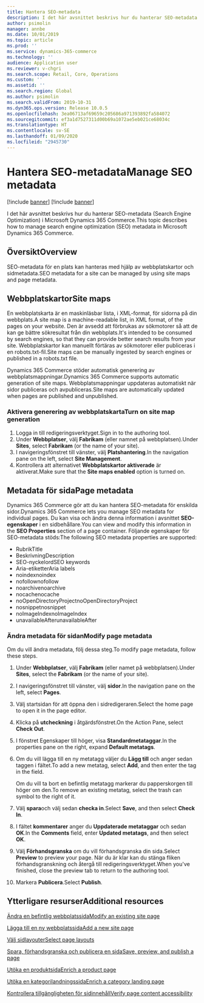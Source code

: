 ```yaml
---
title: Hantera SEO-metadata
description: I det här avsnittet beskrivs hur du hanterar SEO-metadata (Search Engine Optimization) i Microsoft Dynamics 365 Commerce.
author: psimolin
manager: annbe
ms.date: 10/01/2019
ms.topic: article
ms.prod: ''
ms.service: dynamics-365-commerce
ms.technology: ''
audience: Application user
ms.reviewer: v-chgri
ms.search.scope: Retail, Core, Operations
ms.custom: ''
ms.assetid: ''
ms.search.region: Global
ms.author: psimolin
ms.search.validFrom: 2019-10-31
ms.dyn365.ops.version: Release 10.0.5
ms.openlocfilehash: 3ea06713af69659c205686a971393892fa584072
ms.sourcegitcommit: ef3a1d7527311d00b69a1072ae5eb021ce68034c
ms.translationtype: HT
ms.contentlocale: sv-SE
ms.lasthandoff: 01/09/2020
ms.locfileid: "2945730"
---
```

# <a name="manage-seo-metadata"></a><span data-ttu-id="818fe-103">Hantera SEO-metadata</span><span class="sxs-lookup"><span data-stu-id="818fe-103">Manage SEO metadata</span></span>

[!include [banner](includes/preview-banner.md)]
[!include [banner](includes/banner.md)]

<span data-ttu-id="818fe-104">I det här avsnittet beskrivs hur du hanterar SEO-metadata (Search Engine Optimization) i Microsoft Dynamics 365 Commerce.</span><span class="sxs-lookup"><span data-stu-id="818fe-104">This topic describes how to manage search engine optimization (SEO) metadata in Microsoft Dynamics 365 Commerce.</span></span>

## <a name="overview"></a><span data-ttu-id="818fe-105">Översikt</span><span class="sxs-lookup"><span data-stu-id="818fe-105">Overview</span></span>

<span data-ttu-id="818fe-106">SEO-metadata för en plats kan hanteras med hjälp av webbplatskartor och sidmetadata.</span><span class="sxs-lookup"><span data-stu-id="818fe-106">SEO metadata for a site can be managed by using site maps and page metadata.</span></span>
    
## <a name="site-maps"></a><span data-ttu-id="818fe-107">Webbplatskartor</span><span class="sxs-lookup"><span data-stu-id="818fe-107">Site maps</span></span>

<span data-ttu-id="818fe-108">En webbplatskarta är en maskinläsbar lista, i XML-format, för sidorna på din webbplats.</span><span class="sxs-lookup"><span data-stu-id="818fe-108">A site map is a machine-readable list, in XML format, of the pages on your website.</span></span> <span data-ttu-id="818fe-109">Den är avsedd att förbrukas av sökmotorer så att de kan ge bättre sökresultat från din webbplats.</span><span class="sxs-lookup"><span data-stu-id="818fe-109">It's intended to be consumed by search engines, so that they can provide better search results from your site.</span></span> <span data-ttu-id="818fe-110">Webbplatskartor kan manuellt förtäras av sökmotorer eller publiceras i en robots.txt-fil.</span><span class="sxs-lookup"><span data-stu-id="818fe-110">Site maps can be manually ingested by search engines or published in a robots.txt file.</span></span>

<span data-ttu-id="818fe-111">Dynamics 365 Commerce stöder automatisk generering av webbplatsmappningar.</span><span class="sxs-lookup"><span data-stu-id="818fe-111">Dynamics 365 Commerce supports automatic generation of site maps.</span></span> <span data-ttu-id="818fe-112">Webbplatsmappningar uppdateras automatiskt när sidor publiceras och avpubliceras.</span><span class="sxs-lookup"><span data-stu-id="818fe-112">Site maps are automatically updated when pages are published and unpublished.</span></span>

### <a name="turn-on-site-map-generation"></a><span data-ttu-id="818fe-113">Aktivera generering av webbplatskarta</span><span class="sxs-lookup"><span data-stu-id="818fe-113">Turn on site map generation</span></span>

1. <span data-ttu-id="818fe-114">Logga in till redigeringsverktyget.</span><span class="sxs-lookup"><span data-stu-id="818fe-114">Sign in to the authoring tool.</span></span>
1. <span data-ttu-id="818fe-115">Under **Webbplatser**, välj **Fabrikam** (eller namnet på webbplatsen).</span><span class="sxs-lookup"><span data-stu-id="818fe-115">Under **Sites**, select **Fabrikam** (or the name of your site).</span></span>
1. <span data-ttu-id="818fe-116">I navigeringsfönstret till vänster, välj **Platshantering**.</span><span class="sxs-lookup"><span data-stu-id="818fe-116">In the navigation pane on the left, select **Site Management**.</span></span>
1. <span data-ttu-id="818fe-117">Kontrollera att alternativet **Webbplatskartor aktiverade** är aktiverat.</span><span class="sxs-lookup"><span data-stu-id="818fe-117">Make sure that the **Site maps enabled** option is turned on.</span></span>

## <a name="page-metadata"></a><span data-ttu-id="818fe-118">Metadata för sida</span><span class="sxs-lookup"><span data-stu-id="818fe-118">Page metadata</span></span>

<span data-ttu-id="818fe-119">Dynamics 365 Commerce gör att du kan hantera SEO-metadata för enskilda sidor.</span><span class="sxs-lookup"><span data-stu-id="818fe-119">Dynamics 365 Commerce lets you manage SEO metadata for individual pages.</span></span> <span data-ttu-id="818fe-120">Du kan visa och ändra denna information i avsnittet **SEO-egenskaper** i en sidbehållare.</span><span class="sxs-lookup"><span data-stu-id="818fe-120">You can view and modify this information in the **SEO Properties** section of a page container.</span></span> <span data-ttu-id="818fe-121">Följande egenskaper för SEO-metadata stöds:</span><span class="sxs-lookup"><span data-stu-id="818fe-121">The following SEO metadata properties are supported:</span></span>

- <span data-ttu-id="818fe-122">Rubrik</span><span class="sxs-lookup"><span data-stu-id="818fe-122">Title</span></span>
- <span data-ttu-id="818fe-123">Beskrivning</span><span class="sxs-lookup"><span data-stu-id="818fe-123">Description</span></span>
- <span data-ttu-id="818fe-124">SEO-nyckelord</span><span class="sxs-lookup"><span data-stu-id="818fe-124">SEO keywords</span></span>
- <span data-ttu-id="818fe-125">Aria-etiketter</span><span class="sxs-lookup"><span data-stu-id="818fe-125">Aria labels</span></span>
- <span data-ttu-id="818fe-126">noindex</span><span class="sxs-lookup"><span data-stu-id="818fe-126">noindex</span></span>
- <span data-ttu-id="818fe-127">nofollow</span><span class="sxs-lookup"><span data-stu-id="818fe-127">nofollow</span></span>
- <span data-ttu-id="818fe-128">noarchive</span><span class="sxs-lookup"><span data-stu-id="818fe-128">noarchive</span></span>
- <span data-ttu-id="818fe-129">nocache</span><span class="sxs-lookup"><span data-stu-id="818fe-129">nocache</span></span>
- <span data-ttu-id="818fe-130">noOpenDirectoryProject</span><span class="sxs-lookup"><span data-stu-id="818fe-130">noOpenDirectoryProject</span></span>
- <span data-ttu-id="818fe-131">nosnippet</span><span class="sxs-lookup"><span data-stu-id="818fe-131">nosnippet</span></span>
- <span data-ttu-id="818fe-132">noImageIndex</span><span class="sxs-lookup"><span data-stu-id="818fe-132">noImageIndex</span></span>
- <span data-ttu-id="818fe-133">unavailableAfter</span><span class="sxs-lookup"><span data-stu-id="818fe-133">unavailableAfter</span></span>

### <a name="modify-page-metadata"></a><span data-ttu-id="818fe-134">Ändra metadata för sidan</span><span class="sxs-lookup"><span data-stu-id="818fe-134">Modify page metadata</span></span>

<span data-ttu-id="818fe-135">Om du vill ändra metadata, följ dessa steg.</span><span class="sxs-lookup"><span data-stu-id="818fe-135">To modify page metadata, follow these steps.</span></span>

1. <span data-ttu-id="818fe-136">Under **Webbplatser**, välj **Fabrikam** (eller namet på webbplatsen).</span><span class="sxs-lookup"><span data-stu-id="818fe-136">Under **Sites**, select the **Fabrikam** (or the name of your site).</span></span>
1. <span data-ttu-id="818fe-137">I navigeringsfönstret till vänster, välj **sidor**.</span><span class="sxs-lookup"><span data-stu-id="818fe-137">In the navigation pane on the left, select **Pages**.</span></span>
1. <span data-ttu-id="818fe-138">Välj startsidan för att öppna den i sidredigeraren.</span><span class="sxs-lookup"><span data-stu-id="818fe-138">Select the home page to open it in the page editor.</span></span>
1. <span data-ttu-id="818fe-139">Klicka på **utcheckning** i åtgärdsfönstret.</span><span class="sxs-lookup"><span data-stu-id="818fe-139">On the Action Pane, select **Check Out**.</span></span>
1. <span data-ttu-id="818fe-140">I fönstret Egenskaper till höger, visa **Standardmetataggar**.</span><span class="sxs-lookup"><span data-stu-id="818fe-140">In the properties pane on the right, expand **Default metatags**.</span></span>
1. <span data-ttu-id="818fe-141">Om du vill lägga till en ny metatagg väljer du **Lägg till** och anger sedan taggen i fältet.</span><span class="sxs-lookup"><span data-stu-id="818fe-141">To add a new metatag, select **Add**, and then enter the tag in the field.</span></span>

    <span data-ttu-id="818fe-142">Om du vill ta bort en befintlig metatagg markerar du papperskorgen till höger om den.</span><span class="sxs-lookup"><span data-stu-id="818fe-142">To remove an existing metatag, select the trash can symbol to the right of it.</span></span>

1. <span data-ttu-id="818fe-143">Välj **spara**och välj sedan **checka in**.</span><span class="sxs-lookup"><span data-stu-id="818fe-143">Select **Save**, and then select **Check In**.</span></span>
1. <span data-ttu-id="818fe-144">I fältet **kommentarer** anger du **Uppdaterade metataggar** och sedan **OK**.</span><span class="sxs-lookup"><span data-stu-id="818fe-144">In the **Comments** field, enter **Updated metatags**, and then select **OK**.</span></span>
1. <span data-ttu-id="818fe-145">Välj **Förhandsgranska** om du vill förhandsgranska din sida.</span><span class="sxs-lookup"><span data-stu-id="818fe-145">Select **Preview** to preview your page.</span></span> <span data-ttu-id="818fe-146">När du är klar kan du stänga fliken förhandsgranskning och återgå till redigeringsverktyget.</span><span class="sxs-lookup"><span data-stu-id="818fe-146">When you've finished, close the preview tab to return to the authoring tool.</span></span>
1. <span data-ttu-id="818fe-147">Markera **Publicera**.</span><span class="sxs-lookup"><span data-stu-id="818fe-147">Select **Publish**.</span></span>

## <a name="additional-resources"></a><span data-ttu-id="818fe-148">Ytterligare resurser</span><span class="sxs-lookup"><span data-stu-id="818fe-148">Additional resources</span></span>

[<span data-ttu-id="818fe-149">Ändra en befintlig webbplatssida</span><span class="sxs-lookup"><span data-stu-id="818fe-149">Modify an existing site page</span></span>](modify-existing-page.md)

[<span data-ttu-id="818fe-150">Lägga till en ny webbplatssida</span><span class="sxs-lookup"><span data-stu-id="818fe-150">Add a new site page</span></span>](add-new-page.md)

[<span data-ttu-id="818fe-151">Välj sidlayouter</span><span class="sxs-lookup"><span data-stu-id="818fe-151">Select page layouts</span></span>](select-page-layouts.md)

[<span data-ttu-id="818fe-152">Spara, förhandsgranska och publicera en sida</span><span class="sxs-lookup"><span data-stu-id="818fe-152">Save, preview, and publish a page</span></span>](save-preview-publish-page.md)

[<span data-ttu-id="818fe-153">Utöka en produktsida</span><span class="sxs-lookup"><span data-stu-id="818fe-153">Enrich a product page</span></span>](enrich-product-page.md)

[<span data-ttu-id="818fe-154">Utöka en kategorilandningssida</span><span class="sxs-lookup"><span data-stu-id="818fe-154">Enrich a category landing page</span></span>](enrich-category-page.md)

[<span data-ttu-id="818fe-155">Kontrollera tillgängligheten för sidinnehåll</span><span class="sxs-lookup"><span data-stu-id="818fe-155">Verify page content accessibility</span></span>](verify-accessibility.md)
